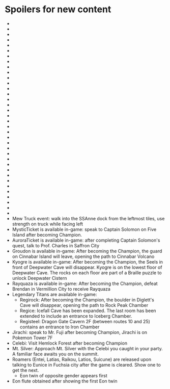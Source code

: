 # Spoilers for new content
-
-
-
-
-
-
-
-
-
-
-
-
-
-
-
-
-
-
-
-
-
-
-
-
-
-
-
-
-
-
-
-
-
-
-
- 
- Mew Truck event: walk into the SSAnne dock from the leftmost tiles, use strength on truck while facing left
- MysticTicket is available in-game: speak to Captain Solomon on Five Island after becoming Champion.
- AuroraTicket is available in-game: after completing Captain Solomon's quest, talk to Prof. Charles in Saffron City
- Groudon is available in-game: After becoming the Champion, the guard on Cinnabar Island will leave, opening the path to Cinnabar Volcano
- Kyogre is available in-game: After becoming the Champion, the Seels in front of Deepwater Cave will disappear. Kyogre is on the lowest floor of Deepwater Cave. The rocks on each floor are part of a Braille puzzle to unlock Deepwater Cistern
- Rayquaza is available in-game: After becoming the Champion, defeat Brendan in Vermillion City to receive Rayquaza
- Legendary Titans are available in-game:
    - Regirock: After becoming the Champion, the boulder in Diglett's Cave will disappear, opening the path to Rock Peak Chamber
    - Regice: Icefall Cave has been expanded. The last room has been extended to include an entrance to Iceberg Chamber.
    - Registeel: Dragon Gate Cavern 2F (between routes 10 and 25) contains an entrance to Iron Chamber
- Jirachi: speak to Mr. Fuji after becoming Champion, Jirachi is on Pokemon Tower 7F
- Celebi: Visit Hemlock Forest after becoming Champion
- Mt. Silver: Approach Mt. Silver with the Celebi you caught in your party. A familiar face awaits you on the summit.
- Roamers (Entei, Latias, Raikou, Latios, Suicune) are released upon talking to Eunice in Fuchsia city after the game is cleared. Show one to get the next.
    - Eon twin of opposite gender appears first
- Eon flute obtained after showing the first Eon twin
